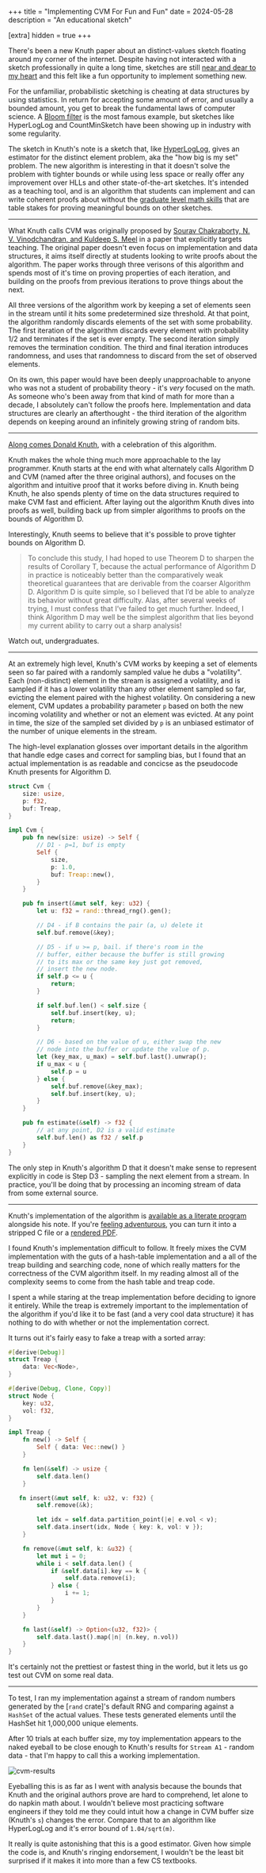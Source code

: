 +++
title = "Implementing CVM For Fun and Fun"
date = 2024-05-28
description = "An educational sketch"

[extra]
hidden = true
+++

There's been a new Knuth paper about an distinct-values sketch floating around my corner of the internet. Despite having not interacted with a sketch professionally in quite a long time, sketches are still [near and dear to my heart][pwl_hll] and this felt like a fun opportunity to implement something new.

For the unfamiliar, probabilistic sketching is cheating at data structures by using statistics. In return for accepting some amount of error, and usually a bounded amount, you get to break the fundamental laws of computer science. A [Bloom filter][bloom_filter] is the most famous example, but sketches like HyperLogLog and CountMinSketch have been showing up in industry with some regularity.

The sketch in Knuth's note is a sketch that, like [HyperLogLog][hll_paper], gives an estimator for the distinct element problem, aka the "how big is my set" problem. The new algorithm is interesting in that it doesn't solve the problem with tighter bounds or while using less space or really offer any improvement over HLLs and other state-of-the-art sketches. It's intended as a teaching tool, and is an algorithm that students can implement and can write coherent proofs about without the [graduate level math skills][mellin] that are table stakes for proving meaningful bounds on other sketches.

[bloom_filter]: https://en.wikipedia.org/wiki/Bloom_filter
[pwl_hll]: https://www.youtube.com/watch?v=y3fTaxA8PkU
[hll_paper]: https://dmtcs.episciences.org/3545/pdf
[mellin]: https://mathworld.wolfram.com/MellinTransform.html

---

What Knuth calls CVM was originally proposed by [Sourav Chakraborty, N. V. Vinodchandran, and Kuldeep S. Meel][cvm_arxiv] in a paper that explicitly targets teaching. The original paper doesn't even focus on implementation and data structures, it aims itself directly at students looking to write proofs about the algorithm. The paper works through three verisons of this algorithm and spends most of it's time on proving properties of each iteration, and building on the proofs from previous iterations to prove things about the next.

All three versions of the algorithm work by keeping a set of elements seen in the stream until it hits some predetermined size threshold. At that point, the algorithm randomly discards elements of the set with some probability. The first iteration of the algorithm discards every element with probability 1/2 and terminates if the set is ever empty. The second iteration simply removes the termination condition. The third and final iteration introduces randomness, and uses that randomness to discard from the set of observed elements.

[cvm_arxiv]: https://arxiv.org/abs/2301.10191

On its own, this paper would have been deeply unapproachable to anyone who was not a student of probability theory - it's _very_ focused on the math. As someone who's been away from that kind of math for more than a decade, I absolutely can't follow the proofs here. Implementation and data structures are clearly an afterthought - the third iteration of the algorithm depends on keeping around an infinitely growing string of random bits.

---

[Along comes Donald Knuth][cvm_note], with a celebration of this algorithm.

Knuth makes the whole thing much more approachable to the lay programmer. Knuth starts at the end with what alternately calls Algorithm D and CVM (named after the three original authors), and focuses on the algorithm and intuitive proof that it works before diving in. Knuth being Knuth, he also spends plenty of time on the data structures required to make CVM fast and efficient. After laying out the algorithm Knuth dives into proofs as well, building back up from simpler algorithms to proofs on the bounds of Algorithm D.

Interestingly, Knuth seems to believe that it's possible to prove tighter bounds on Algorithm D.

> To conclude this study, I had hoped to use Theorem D to sharpen the results of Corollary T, because the actual performance of Algorithm D in practice is noticeably better than the comparatively weak theoretical guarantees that are derivable from the coarser Algorithm D. Algorithm D is quite simple, so I believed that I’d be able to analyze its behavior without great difficulty. Alas, after several weeks of trying, I must confess that I’ve failed to get much further. Indeed, I think Algorithm D may well be the simplest algorithm that lies beyond my current ability to carry out a sharp
analysis!

Watch out, undergraduates.

[cvm_note]: https://www-cs-faculty.stanford.edu/~knuth/papers/cvm-note.pdf

---

At an extremely high level, Knuth's CVM works by keeping a set of elements seen so far paired with a randomly sampled value he dubs a "volatility". Each (non-distinct) element in the stream is assigned a volatility, and is sampled if it has a lower volatility than any other element sampled so far, evicting the element paired with the highest volatility. On considering a new element, CVM updates a probability parameter `p` based on both the new incoming volatility and whether or not an element was evicted. At any point in time, the size of the sampled set divided by `p` is an unbiased estimator of the number of unique elements in the stream.

The high-level explanation glosses over important details in the algorithm that handle edge cases and correct for sampling bias, but  I found that an actual implementation is as readable and concicse as the pseudocode Knuth presents for Algorithm D.

```rust
struct Cvm {
    size: usize,
    p: f32,
    buf: Treap,
}

impl Cvm {
    pub fn new(size: usize) -> Self {
        // D1 - p=1, buf is empty
        Self {
            size,
            p: 1.0,
            buf: Treap::new(),
        }
    }

    pub fn insert(&mut self, key: u32) {
        let u: f32 = rand::thread_rng().gen();

        // D4 - if B contains the pair (a, u) delete it
        self.buf.remove(&key);

        // D5 - if u >= p, bail. if there's room in the
        // buffer, either because the buffer is still growing
        // to its max or the same key just got removed,
        // insert the new node.
        if self.p <= u {
            return;
        }

        if self.buf.len() < self.size {
            self.buf.insert(key, u);
            return;
        }

        // D6 - based on the value of u, either swap the new
        // node into the buffer or update the value of p.
        let (key_max, u_max) = self.buf.last().unwrap();
        if u_max < u {
            self.p = u
        } else {
            self.buf.remove(&key_max);
            self.buf.insert(key, u);
        }
    }

    pub fn estimate(&self) -> f32 {
        // at any point, D2 is a valid estimate
        self.buf.len() as f32 / self.p
    }
}
```

The only step in Knuth's algorithm D that it doesn't make sense to represent explicitly in code is Step D3 - sampling the next element from a stream. In practice, you'll be doing that by processing an incoming stream of data from some external source.

---

Knuth's implementation of the algorithm is [available as a literate program][cvm_cweb] alongside his note. If you're [feeling adventurous][texlive], you can turn it into a stripped C file or a [rendered PDF][cvm_rendered].

I found Knuth's implementation difficult to follow. It freely mixes the CVM implementation with the guts of a hash-table implementation and a all of the treap building and searching code, none of which really matters for the correctness of the CVM algorithm itself. In my reading almost all of the complexity seems to come from the hash table and treap code.

I spent a while staring at the treap implementation before deciding to ignore it entirely. While the treap is extremely important to the implementation of the algorithm if you'd like it to be fast (and a very cool data structure) it has nothing to do with whether or not the implementation correct.

It turns out it's fairly easy to fake a treap with a sorted array:

```rust
#[derive(Debug)]
struct Treap {
    data: Vec<Node>,
}

#[derive(Debug, Clone, Copy)]
struct Node {
    key: u32,
    vol: f32,
}

impl Treap {
    fn new() -> Self {
        Self { data: Vec::new() }
    }

    fn len(&self) -> usize {
        self.data.len()
    }

   fn insert(&mut self, k: u32, v: f32) {
        self.remove(&k);

        let idx = self.data.partition_point(|e| e.vol < v);
        self.data.insert(idx, Node { key: k, vol: v });
    }

    fn remove(&mut self, k: &u32) {
        let mut i = 0;
        while i < self.data.len() {
            if &self.data[i].key == k {
                self.data.remove(i);
            } else {
                i += 1;
            }
        }
    }

    fn last(&self) -> Option<(u32, f32)> {
        self.data.last().map(|n| (n.key, n.vol))
    }
}
```

It's certainly not the prettiest or fastest thing in the world, but it lets us go test out CVM on some real data.

[texlive]: https://tug.org/texlive/
[cvm_cweb]: https://cs.stanford.edu/~knuth/programs/cvm-estimates.w
[cvm_rendered]: cvm-estimates.pdf

---

To test, I ran my implementation against a stream of random numbers generated by the [`rand` crate]'s default RNG and comparing against a `HashSet` of the actual values. These tests generated elements until the HashSet hit 1,000,000 unique elements.

After 10 trials at each buffer size, my toy implementation appears to the naked eyeball to be close enough to Knuth's results for `Stream A1` - random data - that I'm happy to call this a working implementation.

![cvm-results](cvm-results.svg)

Eyeballing this is as far as I went with analysis because the bounds that Knuth and the original authors prove are hard to comprehend, let alone to do napkin math about. I wouldn't believe most practicing software engineers if they told me they could intuit how a change in CVM buffer size (Knuth's `s`) changes the error. Compare that to an algorithm like HyperLogLog and it's error bound of `1.04/sqrt(m)`.

It really is quite astonishing that this is a good estimator. Given how simple the code is, and Knuth's ringing endorsement, I wouldn't be the least bit surprised if it makes it into more than a few CS textbooks.
